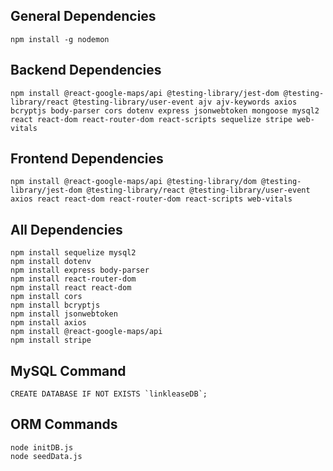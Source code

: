 ## General Dependencies
```
npm install -g nodemon
```

## Backend Dependencies
```
npm install @react-google-maps/api @testing-library/jest-dom @testing-library/react @testing-library/user-event ajv ajv-keywords axios bcryptjs body-parser cors dotenv express jsonwebtoken mongoose mysql2 react react-dom react-router-dom react-scripts sequelize stripe web-vitals
```

## Frontend Dependencies
```
npm install @react-google-maps/api @testing-library/dom @testing-library/jest-dom @testing-library/react @testing-library/user-event axios react react-dom react-router-dom react-scripts web-vitals 
```

## All Dependencies
```
npm install sequelize mysql2  
npm install dotenv  
npm install express body-parser
npm install react-router-dom
npm install react react-dom
npm install cors
npm install bcryptjs
npm install jsonwebtoken
npm install axios  
npm install @react-google-maps/api
npm install stripe  
```

## MySQL Command
```
CREATE DATABASE IF NOT EXISTS `linkleaseDB`;  
```

## ORM Commands
```
node initDB.js  
node seedData.js 
```
